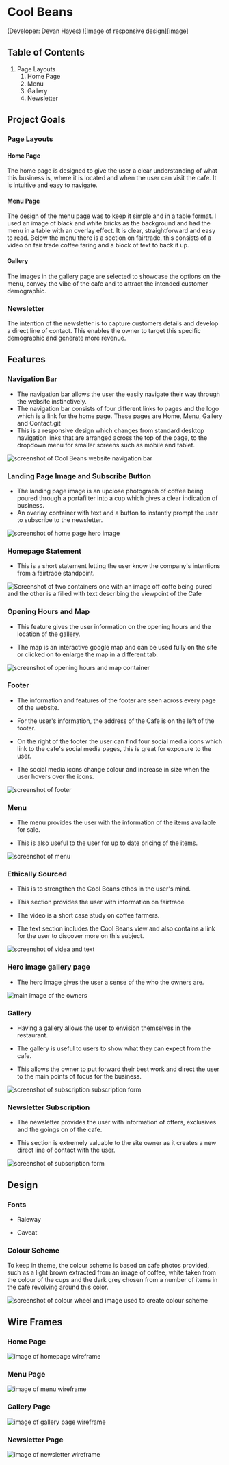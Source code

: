 # Cool Beans
(Developer: Devan Hayes)
![Image of responsive design][image]

## Table of Contents
1. Page Layouts
    1. Home Page
    2. Menu 
    3. Gallery
    4. Newsletter
## Project Goals

### Page Layouts
#### Home Page
The home page is designed to give the user a clear understanding of what this business is, where it is located and when the user can visit the cafe. It is intuitive and easy to navigate. 

#### Menu Page
The design of the menu page was to keep it simple and in a table format. I used an image of black and white bricks as the background and had the menu in a table with an overlay effect. It is clear, straightforward and easy to read. Below the menu there is a section on fairtrade, this consists of a video on fair trade coffee faring and a block of text to back it up.

#### Gallery
The images in the gallery page are selected to showcase the options on the menu, convey the vibe of the cafe and to attract the intended customer demographic.

### Newsletter
The intention of the newsletter is to capture customers details and develop a direct line of contact. This enables the owner to target this specific demographic and generate more revenue. 
## Features

### Navigation Bar

* The navigation bar allows the user the easily navigate their way through the website instinctively.
* The navigation bar consists of four different links to pages and the logo which is a link for the home page. These pages are Home, Menu, Gallery and Contact.git  
* This is a responsive design which changes from standard desktop navigation links that are arranged across the top of the page, to the dropdown menu for smaller screens such as mobile and tablet.

![screenshot of Cool Beans website navigation bar](doc/images_readme/navigationbar_image_cool_beans.PNG)


### Landing Page Image and Subscribe Button

* The landing page image is an upclose photograph of coffee being poured through a portafilter into a cup which gives a clear indication of business.
* An overlay container with text and a button to instantly prompt the user to subscribe to the newsletter.

![screenshot of home page hero image](doc/images_readme/home_page_hero_image.PNG)
### Homepage Statement

* This is a short statement letting the user know the company's intentions from a fairtrade standpoint.

![Screenshot of two containers one with an image off coffe being pured and the other is a filled with text describing the viewpoint of the Cafe](doc/images_readme/home_page_statement.PNG)

### Opening Hours and Map

* This feature gives the user information on the opening hours and the location of the gallery.

* The map is an interactive google map and can be used fully on the site or clicked on to enlarge the map in a different tab. 

![screenshot of opening hours and map container](doc/images_readme/homepage_opening_hours_and_map_container.PNG)
### Footer

* The information and features of the footer are seen across every page of the website.

* For the user's information, the address of the Cafe is on the left of the footer.

* On the right of the footer the user can find four social media icons which link to the cafe's social media pages, this is great for exposure to the user.

* The social media icons change colour and increase in size when the user hovers over the icons.

![screenshot of footer](doc/images_readme/homepage_opening_hours_and_map_container.PNG)


### Menu

* The menu provides the user with the information of the items available for sale.

* This is also useful to the user for up to date pricing of the items.

![screenshot of menu](doc/images_readme/homepage_opening_hours_and_map_container.PNG)

### Ethically Sourced

* This is to strengthen the Cool Beans ethos in the user's mind.

* This section provides the user with information on fairtrade

* The video is a short case study on coffee farmers.

* The text section includes the Cool Beans view and also contains a link for the user to discover more on this subject.

![screenshot of videa and text](doc/images_readme/fairtrade_section.PNG)


### Hero image gallery page

* The hero image gives the user a sense of the who the owners are.

![main image of the owners](doc/images_readme/gallery_page_hero_image.PNG)

### Gallery

* Having a gallery allows the user to envision themselves in the restaurant.

* The gallery is useful to users to show what they can expect from the cafe.

* This allows the owner to put forward their best work and direct the user to the main points of focus for the business. 

![screenshot of subscription subscription form](doc/images_readme/gallery_screenshot.PNG)

### Newsletter Subscription

* The newsletter provides the user with information of offers, exclusives and the goings on of the cafe.

* This section is extremely valuable to the site owner as it creates a new direct line of contact with the user.

![screenshot of subscription form](doc/images_readme/subscription_form.PNG)

## Design

### Fonts

* Raleway

* Caveat


### Colour Scheme

To keep in theme, the colour scheme is based on cafe photos provided, such as a light brown extracted from an image of coffee, white taken from the colour of the cups and the dark grey chosen from a number of items in the cafe revolving around this color. 

![screenshot of colour wheel and image used to create colour scheme](doc/images_readme/colour_wheel.PNG)

## Wire Frames
### Home Page
![image of homepage wireframe](doc/images_readme/wireframes_homepage.png)

### Menu Page
![image of menu wireframe](doc/images_readme/wireframes_menu_page.png)

### Gallery Page
![image of gallery page wireframe](doc/images_readme/wireframes_gallery_page.png)


### Newsletter Page
![image of newsletter wireframe](doc/images_readme/wireframes_newsletter_page.png)



